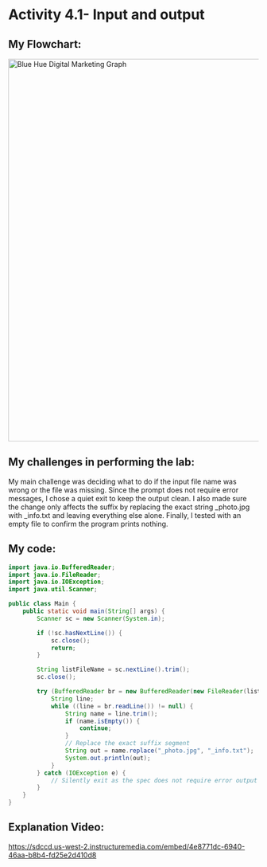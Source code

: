 # Activity 4.1- Input and output

## My Flowchart:
<img width="1024" height="768" alt="Blue Hue Digital Marketing Graph" src="https://github.com/user-attachments/assets/16df51f0-094f-4cf9-ac7b-c53f8c32e323" />

## My challenges in performing the lab:
My main challenge was deciding what to do if the input file name was wrong or the file was missing. 
Since the prompt does not require error messages, I chose a quiet exit to keep the output clean. 
I also made sure the change only affects the suffix by replacing the exact string _photo.jpg with _info.txt and leaving everything else alone. 
Finally, I tested with an empty file to confirm the program prints nothing.

## My code:
```java
import java.io.BufferedReader;
import java.io.FileReader;
import java.io.IOException;
import java.util.Scanner;

public class Main {
    public static void main(String[] args) {
        Scanner sc = new Scanner(System.in);

        if (!sc.hasNextLine()) {
            sc.close();
            return;
        }

        String listFileName = sc.nextLine().trim();
        sc.close();

        try (BufferedReader br = new BufferedReader(new FileReader(listFileName))) {
            String line;
            while ((line = br.readLine()) != null) {
                String name = line.trim();
                if (name.isEmpty()) {
                    continue;
                }
                // Replace the exact suffix segment
                String out = name.replace("_photo.jpg", "_info.txt");
                System.out.println(out);
            }
        } catch (IOException e) {
            // Silently exit as the spec does not require error output
        }
    }
}

```
## Explanation Video:
https://sdccd.us-west-2.instructuremedia.com/embed/4e8771dc-6940-46aa-b8b4-fd25e2d410d8
